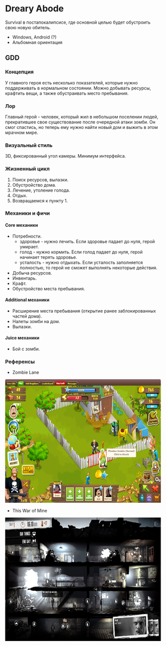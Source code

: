 # Dreary Abode

Survival в постапокалипсисе, где основной целью будет обустроить свою новую обитель.
- Windows, Android (?)
- Альбомная ориентация

## GDD

### Концепция
У главного героя есть несколько показателей, которые нужно поддерживать в нормальном состоянии. Можно добывать ресурсы, крафтить вещи, а также обустраивать место пребывания.

### Лор
Главный герой - человек, который жил в небольшом поселении людей, прекратившее свое существование после очередной атаки зомби. Он смог спастись, но теперь ему нужно найти новый дом и выжить в этом мрачном мире.

### Визуальный стиль
3D, фиксированный угол камеры. Минимум интерфейса.

### Жизненный цикл
1. Поиск ресурсов, вылазки.
2. Обустройство дома.
3. Лечение, утоление голода.
4. Отдых.
5. Возвращаемся к пункту 1.
### Механики и фичи

#### Core механики
- Потребности.
  - здоровье - нужно лечить. Если здоровье падает до нуля, герой умирает.
  - голод - нужно кормить. Если голод падает до нуля, герой начинает терять здоровье.
  - усталость - нужно отдыхать. Если усталость заполняется полностью, то герой не сможет выполнять некоторые действия.
- Добыча ресурсов.
- Инвентарь.
- Крафт.
- Обустройство места пребывания.

#### Additional механики
- Расширение места пребывания (открытие ранее заблокированных частей дома).
- Налеты зомби на дом.
- Вылазки.

#### Juice механики
- Бой с зомби.

### Референсы
- Zombie Lane
<img src="https://github.com/Alterise/Dreary-Abode/blob/main/References/zombie_lane.png" width="600" height="400">

- This War of Mine
<img src="https://github.com/Alterise/Dreary-Abode/blob/main/References/this_war_of_mine.png" width="600" height="400">
